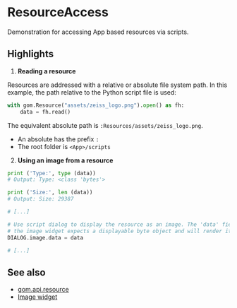# ResourceAccess

Demonstration for accessing App based resources via scripts.

## Highlights

1. **Reading a resource**

Resources are addressed with a relative or absolute file system path. In this example, the path relative to the Python script file is used:

```python
with gom.Resource("assets/zeiss_logo.png").open() as fh:
    data = fh.read()
```

The equivalent absolute path is `:Resources/assets/zeiss_logo.png`.

* An absolute has the prefix `:`
* The root folder is `<App>/scripts`

2. **Using an image from a resource**

```python
print ('Type:', type (data))
# Output: Type: <class 'bytes'>

print ('Size:', len (data))
# Output: Size: 29387

# [...]

# Use script dialog to display the resource as an image. The 'data' field of
# the image widget expects a displayable byte object and will render it.
DIALOG.image.data = data

# [...]
```

## See also

* [gom.api.resource](https://zeiss.github.io/zeiss-inspect-app-api/2025/python_api/resource_api.html)
* [Image widget](https://zeiss.github.io/zeiss-inspect-app-api/main/howtos/python_api_introduction/user_defined_dialogs.html#image-widget)
